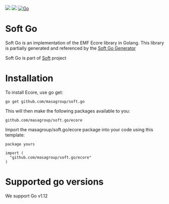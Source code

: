[![](https://img.shields.io/github/license/masagroup/soft.go.svg)](https://github.com/masagroup/soft.go/blob/master/LICENSE)
![](https://img.shields.io/github/v/release/masagroup/soft.go)
[![Go](https://img.shields.io/github/go-mod/go-version/masagroup/soft.go)](https://github.com/masagroup/soft.go)
# Soft Go #

Soft Go is an implementation of the EMF Ecore library in Golang. This library is partially generated and referenced by the [Soft Go Generator](https://github.com/masagroup/soft.gen)
 
Soft Go is part of [Soft](https://github.com/masagroup/soft) project

# Installation #
To install Ecore, use go get:
```shell
go get github.com/masagroup/soft.go
```

This will then make the following packages available to you:
```
github.com/masagroup/soft.go/ecore
```

Import the masagroup/soft.go/ecore package into your code using this template:
```Golang
package yours

import (
  "github.com/masagroup/soft.go/ecore"
)
```

# Supported go versions #
We support Go v1.12


